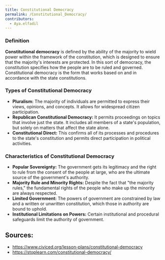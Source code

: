 ```yaml
---
title: Constitutional Democracy
permalink: /Constitutional_Democracy/
contributors:
  - Aya.elfadil
---
```


### Definition

**Constitutional democracy** is defined by the ability of the majority
to wield power within the framework of the constitution, which is
designed to ensure that the majority's interests are protected. In this
sort of democracy, the constitution specifies how the people are to be
ruled and governed. Constitutional democracy is the form that works
based on and in accordance with the state constitutions.

### Types of Constitutional Democracy

- **Pluralism:** The majority of individuals are permitted to express
  their views, opinions, and concepts. It allows for widespread citizen
  participation.
- **Republican Constitutional Democracy:** It permits proceedings on
  topics that involve just the state. It includes all members of a
  state's population, but solely on matters that affect the state alone.
- **Constitutional Direct:** This confirms all of its processes and
  procedures to the state's constitution and permits direct
  participation in political activities.

### Characteristics of Constitutional Democracy

- **Popular Sovereignty:** The government gets its legitimacy and the
  right to rule from the consent of the people at large, who are the
  ultimate source of the government's authority.
- **Majority Rule and Minority Rights:** Despite the fact that "the
  majority rules," the fundamental rights of the people who make up the
  minority are always respected.
- **Limited Government:** The powers of government are constrained by
  law and a written or unwritten constitution, which those in authority
  are bound to uphold.
- **Institutional Limitations on Powers:** Certain institutional and
  procedural safeguards limit the authority of government.

## Sources:

- <https://www.civiced.org/lesson-plans/constitutional-democracy>
- <https://stoplearn.com/constitutional-democracy/>
